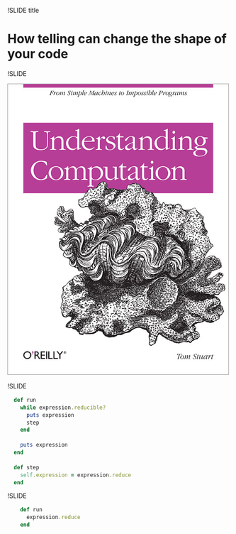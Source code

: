 !SLIDE title
# How telling can change the shape of your code

!SLIDE

![Understanding Computation](understanding_computation.jpg)

!SLIDE
```ruby
  def run
    while expression.reducible?
      puts expression
      step
    end

    puts expression
  end

  def step
    self.expression = expression.reduce
  end
```

!SLIDE
```ruby
    def run
      expression.reduce
    end
```
